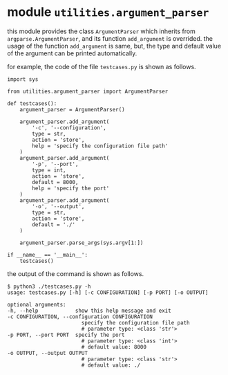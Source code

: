 # module `utilities.argument_parser`

this module provides the class `ArgumentParser` which inherits from `argparse.ArgumentParser`, and its function `add_argument` is overrided. the usage of the function `add_argument` is same, but, the type and default value of the argument can be printed automatically.

for example, the code of the file `testcases.py` is shown as follows.

    import sys

    from utilities.argument_parser import ArgumentParser

    def testcases():
        argument_parser = ArgumentParser()

        argument_parser.add_argument(
            '-c', '--configuration',
            type = str,
            action = 'store',
            help = 'specify the configuration file path'
        )
        argument_parser.add_argument(
            '-p', '--port',
            type = int,
            action = 'store',
            default = 8000,
            help = 'specify the port'
        )
        argument_parser.add_argument(
            '-o', '--output',
            type = str,
            action = 'store',
            default = './'
        )

        argument_parser.parse_args(sys.argv[1:])

    if __name__ == '__main__':
        testcases()

the output of the command is shown as follows.

	$ python3 ./testcases.py -h
	usage: testcases.py [-h] [-c CONFIGURATION] [-p PORT] [-o OUTPUT]

	optional arguments:
	-h, --help            show this help message and exit
	-c CONFIGURATION, --configuration CONFIGURATION
							specify the configuration file path
							# parameter type: <class 'str'>
	-p PORT, --port PORT  specify the port
							# parameter type: <class 'int'>
							# default value: 8000
	-o OUTPUT, --output OUTPUT
							# parameter type: <class 'str'>
							# default value: ./
